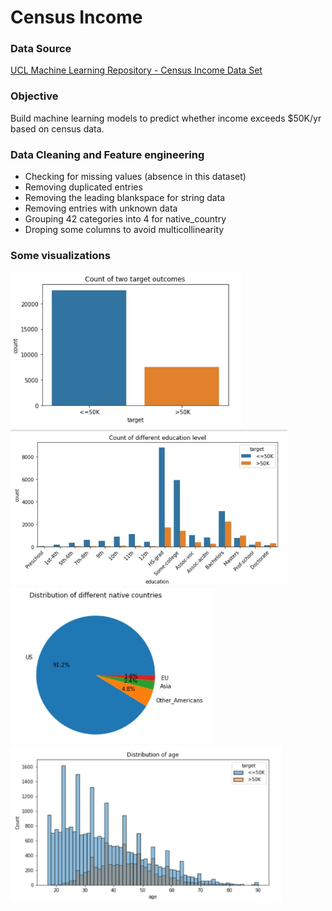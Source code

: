 # Census Income
 
### Data Source
[UCL Machine Learning Repository - Census Income Data Set](http://archive.ics.uci.edu/ml/datasets/Census+Income)


### Objective
Build machine learning models to predict whether income exceeds $50K/yr based on census data.   


### Data Cleaning and Feature engineering
- Checking for missing values (absence in this dataset)
- Removing duplicated entries
- Removing the leading blankspace for string data
- Removing entries with unknown data
- Grouping 42 categories into 4 for native_country
- Droping some columns to avoid multicollinearity


### Some visualizations
<img src='images/target.jpg' height=250>
<img src='images/education.jpg' height=250>
<img src='images/country.jpg' height=250>
<img src='images/age.jpg' height=250>
